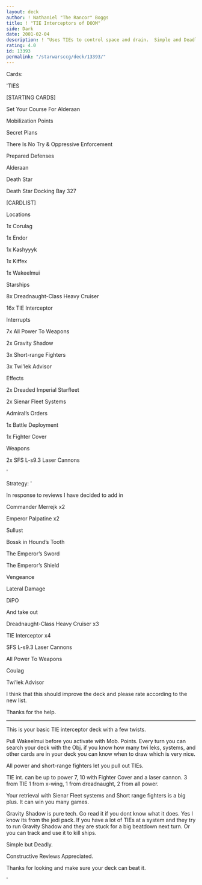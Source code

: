 ```yaml
---
layout: deck
author: ! Nathaniel "The Rancor" Boggs
title: ! "TIE Interceptors of DOOM"
side: Dark
date: 2001-02-04
description: ! "Uses TIEs to control space and drain.  Simple and Deadly."
rating: 4.0
id: 13393
permalink: "/starwarsccg/deck/13393/"
---
```

Cards: 

'TIES


[STARTING CARDS]


Set Your Course For Alderaan

Mobilization Points   

Secret Plans   

There Is No Try & Oppressive Enforcement

Prepared Defenses

Alderaan   

Death Star   

Death Star Docking Bay 327


[CARDLIST]

Locations

   1x Corulag

   1x Endor

   1x Kashyyyk

   1x Kiffex

   1x Wakeelmui

Starships

   8x Dreadnaught-Class Heavy Cruiser

   16x TIE Interceptor


Interrupts

   7x All Power To Weapons

   2x Gravity Shadow

   3x Short-range Fighters

   3x Twi’lek Advisor


Effects

   2x Dreaded Imperial Starfleet

   2x Sienar Fleet Systems


Admiral’s Orders

   1x Battle Deployment

   1x Fighter Cover


Weapons

   2x SFS L-s9.3 Laser Cannons


'

Strategy: '

In response to reviews I have decided to add in

Commander Merrejk x2

Emperor Palpatine x2

Sullust

Bossk in Hound’s Tooth 

The Emperor’s Sword 

The Emperor’s Shield 

Vengeance 

Lateral Damage 

DiPO 


And take out

Dreadnaught-Class Heavy Cruiser x3

TIE Interceptor x4

SFS L-s9.3 Laser Cannons

All Power To Weapons

Coulag

Twi’lek Advisor


I think that this should improve the deck and please rate according to the new list.

Thanks for the help.

___________



This is your basic TIE interceptor deck with a few twists.  


Pull Wakeelmui before you activate with Mob. Points.  Every turn you can search your deck with the Obj. if you know how many twi leks, systems,  and other cards are in your deck you can know when to draw which is very nice.


All power and short-range fighters let you pull out TIEs.


TIE int. can be up to power 7, 10 with Fighter Cover and a laser cannon.  3 from TIE 1 from x-wing, 1 from dreadnaught, 2 from all power. 


Your retrieval with Sienar Fleet systems and Short range fighters is a big plus.  It can win you many games.


Gravity Shadow is pure tech.  Go read it if you dont know what it does.  Yes I know its from the jedi pack.  If you have a lot of TIEs at a system and they try to run Gravity Shadow and they are stuck for a big beatdown next turn.  Or you can track and use it to kill ships.

Simple but Deadly.


Constructive Reviews Appreciated.


Thanks for looking and make sure your deck can beat it.


'
